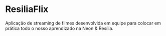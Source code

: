 # ResiliaFlix
Aplicação de streaming de filmes desenvolvida em equipe para colocar em prática todo o nosso aprendizado na Neon &amp; Resília.
